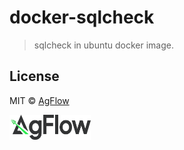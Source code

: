 # docker-sqlcheck

> sqlcheck in ubuntu docker image.

## License

MIT © [AgFlow](https://www.agflow.com) 

<a title="AgFlow" href="https://www.agflow.com">
  <img border="0" alt="AgFlow" src="https://raw.githubusercontent.com/agflow/logos/master/agflow-logo.png" width="130" height="40" />
</a>
